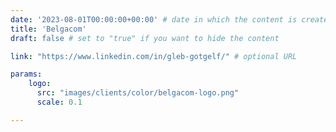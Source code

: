 ```yaml
---
date: '2023-08-01T00:00:00+00:00' # date in which the content is created - defaults to "today"
title: 'Belgacom'
draft: false # set to "true" if you want to hide the content 

link: "https://www.linkedin.com/in/gleb-gotgelf/" # optional URL

params:
    logo:
      src: "images/clients/color/belgacom-logo.png"
      scale: 0.1

---
```

